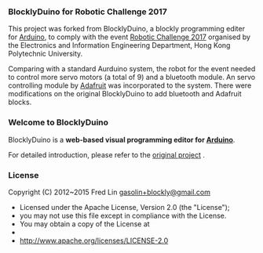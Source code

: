 ### BlocklyDuino for Robotic Challenge 2017

This project was forked from BlocklyDuino, a blockly programming editer for [Arduino](http://www.arduino.cc/), to comply with the event [Robotic Challenge 2017](http://www.eie.polyu.edu.hk/event/rcj2017/) organised by the Electronics and Information Engineering Department, Hong Kong Polytechnic University.

Comparing with a standard Aurduino system, the robot for the event needed to control more servo motors (a total of 9) and a bluetooth module.  An servo controlling module by [Adafruit](https://www.adafruit.com/) was incorporated to the system.  There were modifications on the original BlocklyDuino to add bluetooth and Adafruit blocks.

### Welcome to BlocklyDuino

BlocklyDuino is a **web-based visual programming editor for [Arduino](http://www.arduino.cc/)**.

For detailed introduction, please refer to the [original project](https://github.com/BlocklyDuino/BlocklyDuino) .

### License

Copyright (C) 2012~2015 Fred Lin gasolin+blockly@gmail.com

 * Licensed under the Apache License, Version 2.0 (the "License");
 * you may not use this file except in compliance with the License.
 * You may obtain a copy of the License at
 *
 *   http://www.apache.org/licenses/LICENSE-2.0
